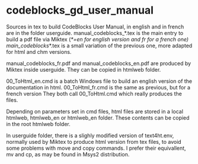 # codeblocks_gd_user_manual

Sources in tex to build CodeBlocks User Manual, in english and in french are in the folder userguide.
manual_codeblocks_\*.tex is the main entry to build a pdf file via Miktex (_\*=en for english version and fr for a french one)
main_codeblocks_\*.tex is a small variation of the previous one, more adapted for html and chm versions.

manual_codeblocks_fr.pdf and manual_codeblocks_en.pdf are produced by Miktex inside userguide. They can be copied in htmlweb folder.

00_ToHtml_en.cmd is a batch Windows file to build an english version of the documentation in html.
00_ToHtml_fr.cmd is the same as previous, but for a french version
They both call 00_ToHtml.cmd which really produces the files.

Depending on parameters set in cmd files, html files are stored in a local htmlweb, htmlweb_en or htmlweb_en folder.
These contents can be copied in the root htmlweb folder.

In userguide folder, there is a slighly modified version of text4ht.env, normally used by Miktex to produce html version from tex files, to avoid 
some problems with move and copy commands. I prefer their equivallent, mv and cp, as may be found in Msys2 distribution.

